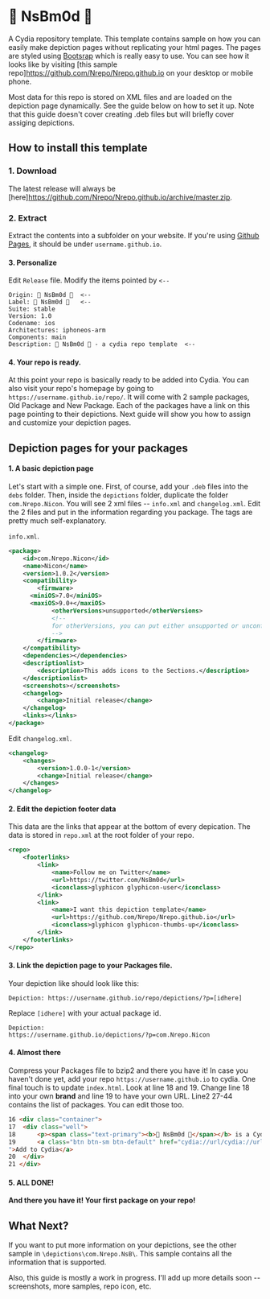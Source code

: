 #  NsBm0d 
A Cydia repository template. This template contains sample on how you can easily make depiction pages without replicating your html pages. The pages are styled using [Bootsrap](http://getbootstrap.com/) which is really easy to use. You can see how it looks like by visiting [this sample repo]https://github.com/Nrepo/Nrepo.github.io on your desktop or mobile phone.

Most data for this repo is stored on XML files and are loaded on the depiction page dynamically. See the guide below on how to set it up. Note that this guide doesn't cover creating .deb files but will briefly cover assiging depictions.

## How to install this template

### 1. Download
The latest release will always be [here]https://github.com/Nrepo/Nrepo.github.io/archive/master.zip.

### 2. Extract
Extract the contents into a subfolder on your website. If you're using [Github Pages](https://pages.github.com/), it should be under `username.github.io`.

#### 3. Personalize
Edit `Release` file. Modify the items pointed by `<--`

    Origin:  NsBm0d   <--
    Label:  NsBm0d    <--
    Suite: stable
    Version: 1.0
    Codename: ios
    Architectures: iphoneos-arm
    Components: main
    Description:  NsBm0d  - a cydia repo template  <--

#### 4. Your repo is ready.
At this point your repo is basically ready to be added into Cydia. You can also visit your repo's homepage by going to `https://username.github.io/repo/`. It will come with 2 sample packages, Old Package and New Package. Each of the packages have a link on this page pointing to their depictions. Next guide will show you how to assign and customize your depiction pages.


## Depiction pages for your packages

#### 1. A basic depiction page
Let's start with a simple one. First, of course, add your `.deb` files into the `debs` folder. Then, inside the `depictions` folder, duplicate the folder `com.Nrepo.Nicon`. You will see 2 xml files -- `info.xml` and `changelog.xml`. Edit the 2 files and put in the information regarding you package. The tags are pretty much self-explanatory.

`info.xml`.
```xml
<package>
	<id>com.Nrepo.Nicon</id>
	<name>Nicon</name>
	<version>1.0.2</version>
	<compatibility>
		<firmware>
      <miniOS>7.0</miniOS>
      <maxiOS>9.0+</maxiOS>
			<otherVersions>unsupported</otherVersions>
			<!--
			for otherVersions, you can put either unsupported or unconfirmed
			-->
		</firmware>
	</compatibility>
	<dependencies></dependencies>
	<descriptionlist>
		<description>This adds icons to the Sections.</description>
	</descriptionlist>
	<screenshots></screenshots>
	<changelog>
		<change>Initial release</change>
	</changelog>
	<links></links>
</package>
```
Edit `changelog.xml`.
```xml
<changelog>
	<changes>
		<version>1.0.0-1</version>
		<change>Initial release</change>
	</changes>
</changelog>
```

#### 2. Edit the depiction footer data
This data are the links that appear at the bottom of every depication. The data is stored in `repo.xml` at the root folder of your repo.

```xml
<repo>
	<footerlinks>
		<link>
			<name>Follow me on Twitter</name>
			<url>https://twitter.com/NsBm0d</url>
			<iconclass>glyphicon glyphicon-user</iconclass>
		</link>
		<link>
			<name>I want this depiction template</name>
			<url>https://github.com/Nrepo/Nrepo.github.io</url>
			<iconclass>glyphicon glyphicon-thumbs-up</iconclass>
		</link>
	</footerlinks>
</repo>
```

#### 3. Link the depiction page to your Packages file.
Your depiction like should look like this:
```text
Depiction: https://username.github.io/repo/depictions/?p=[idhere]
```
Replace `[idhere]` with your actual package id.
```text
Depiction:
https://username.github.io/depictions/?p=com.Nrepo.Nicon
```
#### 4. Almost there
Compress your Packages file to bzip2 and there you have it! In case you haven't done yet, add your repo `https://username.github.io` to cydia. One final touch is to update `index.html`. Look at line 18 and 19. Change line 18 into your own **brand** and line 19 to have your own URL. Line2 27-44 contains the list of packages. You can edit those too.
```html
16 <div class="container">
17 	<div class="well">
18 		<p><span class="text-primary"><b> NsBm0d </span></b> is a Cydia repository template.</p>
19 		<a class="btn btn-sm btn-default" href="cydia://url/cydia://url/https://cydia.saurik.com/api/share#?source=https://Nrepo.github.io//
">Add to Cydia</a>
20 	</div>
21 </div>
```

#### 5. ALL DONE!
**And there you have it! Your first package on your repo!**

## What Next?
If you want to put more information on your depictions, see the other sample in `\depictions\com.Nrepo.NsB\`. This sample contains all the information that is supported.

Also, this guide is mostly a work in progress. I'll add up more details soon -- screenshots, more samples, repo icon, etc.
